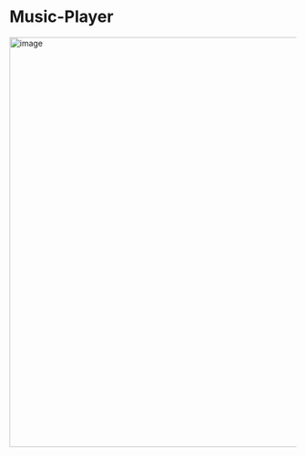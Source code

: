 # Music-Player

<img width="719" alt="image" src="https://github.com/shotapailodze/Music-Player/assets/55694002/90d173b1-7937-4372-889a-cfbc20ede682">
